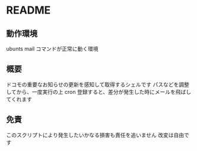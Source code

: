 # README
## 動作環境
ubunts mail コマンドが正常に動く環境

## 概要
ドコモの重要なお知らせの更新を感知して取得するシェルです
パスなどを調整してから、一度実行の上 cron 登録すると、差分が発生した時にメールを飛ばしてくれます

## 免責
このスクリプトにより発生したいかなる損害も責任を追いません
改変は自由です